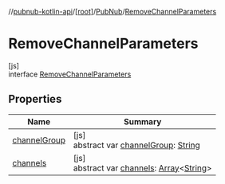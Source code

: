 //[pubnub-kotlin-api](../../../../index.md)/[[root]](../../index.md)/[PubNub](../index.md)/[RemoveChannelParameters](index.md)

# RemoveChannelParameters

[js]\
interface [RemoveChannelParameters](index.md)

## Properties

| Name | Summary |
|---|---|
| [channelGroup](channel-group.md) | [js]<br>abstract var [channelGroup](channel-group.md): [String](https://kotlinlang.org/api/core/kotlin-stdlib/kotlin/-string/index.html) |
| [channels](channels.md) | [js]<br>abstract var [channels](channels.md): [Array](https://kotlinlang.org/api/core/kotlin-stdlib/kotlin/-array/index.html)&lt;[String](https://kotlinlang.org/api/core/kotlin-stdlib/kotlin/-string/index.html)&gt; |
